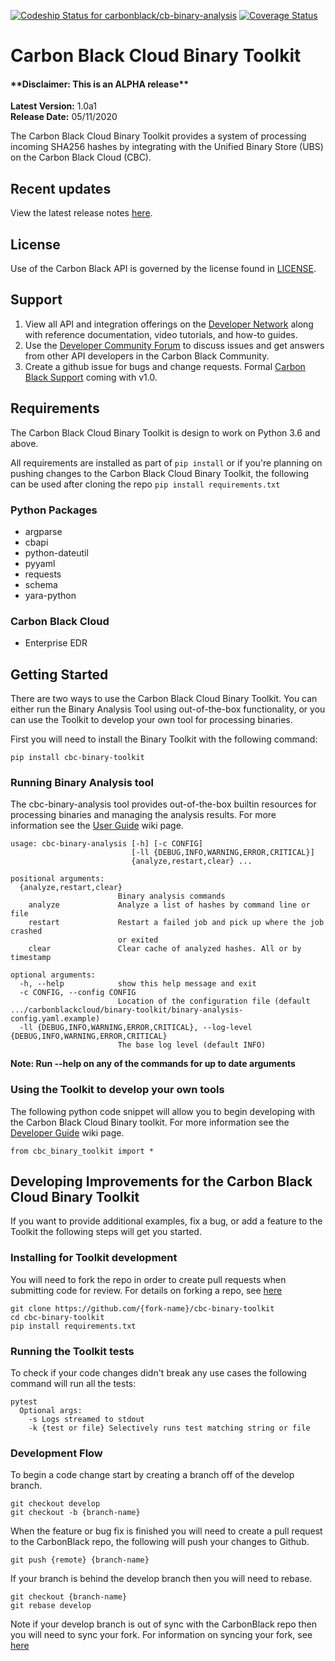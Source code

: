 [![Codeship Status for carbonblack/cb-binary-analysis](https://app.codeship.com/projects/6a7a91c0-2a8b-0138-4f71-1610ceb87095/status?branch=develop)](https://app.codeship.com/projects/384255)
[![Coverage Status](https://coveralls.io/repos/github/carbonblack/cb-binary-analysis/badge.svg?branch=develop&t=rhX4tc)](https://coveralls.io/github/carbonblack/cb-binary-analysis?branch=develop)
# Carbon Black Cloud Binary Toolkit

#### \*\*Disclaimer: This is an ALPHA release\*\*

**Latest Version:** 1.0a1
<br>
**Release Date:** 05/11/2020

The Carbon Black Cloud Binary Toolkit provides a system of processing incoming SHA256 hashes by integrating with the Unified Binary Store (UBS) on the Carbon Black Cloud (CBC).


## Recent updates

View the latest release notes [here](https://github.com/carbonblack/cbc-binary-toolkit/releases).


## License

Use of the Carbon Black API is governed by the license found in [LICENSE](LICENSE).

## Support

1. View all API and integration offerings on the [Developer Network](https://developer.carbonblack.com) along with reference documentation, video tutorials, and how-to guides.
2. Use the [Developer Community Forum](https://community.carbonblack.com/) to discuss issues and get answers from other API developers in the Carbon Black Community.
3. Create a github issue for bugs and change requests. Formal [Carbon Black Support](http://carbonblack.com/resources/support/) coming with v1.0.

## Requirements

The Carbon Black Cloud Binary Toolkit is design to work on Python 3.6 and above.

All requirements are installed as part of `pip install` or if you're planning on pushing changes to the Carbon Black Cloud Binary Toolkit, the following can be used after cloning the repo `pip install requirements.txt`

### Python Packages
* argparse
* cbapi
* python-dateutil
* pyyaml
* requests
* schema
* yara-python

### Carbon Black Cloud
* Enterprise EDR

## Getting Started

There are two ways to use the Carbon Black Cloud Binary Toolkit. You can either run the Binary Analysis Tool using out-of-the-box functionality, or you can use the Toolkit to develop your own tool for processing binaries.


First you will need to install the Binary Toolkit with the following command:
```
pip install cbc-binary-toolkit
```

### Running Binary Analysis tool

The cbc-binary-analysis tool provides out-of-the-box builtin resources for processing binaries and managing the analysis results. For more information see the [User Guide](https://github.com/carbonblack/cbc-binary-toolkit/wiki/User-Guide) wiki page.

```
usage: cbc-binary-analysis [-h] [-c CONFIG]
                           [-ll {DEBUG,INFO,WARNING,ERROR,CRITICAL}]
                           {analyze,restart,clear} ...

positional arguments:
  {analyze,restart,clear}
                        Binary analysis commands
    analyze             Analyze a list of hashes by command line or file
    restart             Restart a failed job and pick up where the job crashed
                        or exited
    clear               Clear cache of analyzed hashes. All or by timestamp

optional arguments:
  -h, --help            show this help message and exit
  -c CONFIG, --config CONFIG
                        Location of the configuration file (default .../carbonblackcloud/binary-toolkit/binary-analysis-config.yaml.example)
  -ll {DEBUG,INFO,WARNING,ERROR,CRITICAL}, --log-level {DEBUG,INFO,WARNING,ERROR,CRITICAL}
                        The base log level (default INFO)
```

**Note: Run --help on any of the commands for up to date arguments**


### Using the Toolkit to develop your own tools

The following python code snippet will allow you to begin developing with the Carbon Black Cloud Binary toolkit. For more information see the [Developer Guide](https://github.com/carbonblack/cbc-binary-toolkit/wiki/Developer-Guide) wiki page.
```
from cbc_binary_toolkit import *
```


## Developing Improvements for the Carbon Black Cloud Binary Toolkit

If you want to provide additional examples, fix a bug, or add a feature to the Toolkit the following steps will get you started.

### Installing for Toolkit development

You will need to fork the repo in order to create pull requests when submitting code for review. For details on forking a repo, see [here](https://help.github.com/en/github/getting-started-with-github/fork-a-repo)

```
git clone https://github.com/{fork-name}/cbc-binary-toolkit
cd cbc-binary-toolkit
pip install requirements.txt
```


### Running the Toolkit tests

To check if your code changes didn't break any use cases the following command will run all the tests:
```
pytest
  Optional args:
    -s Logs streamed to stdout
    -k {test or file} Selectively runs test matching string or file
```

### Development Flow

To begin a code change start by creating a branch off of the develop branch.
```
git checkout develop
git checkout -b {branch-name}
```

When the feature or bug fix is finished you will need to create a pull request to the CarbonBlack repo, the following will push your changes to Github.
```
git push {remote} {branch-name}
```

If your branch is behind the develop branch then you will need to rebase.
```
git checkout {branch-name}
git rebase develop
```

Note if your develop branch is out of sync with the CarbonBlack repo then you will need to sync your fork. For information on syncing your fork, see [here](https://help.github.com/en/github/collaborating-with-issues-and-pull-requests/syncing-a-fork)
